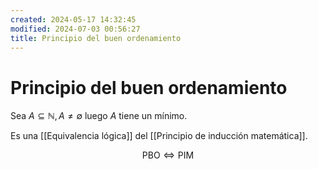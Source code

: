 ```yaml
---
created: 2024-05-17 14:32:45
modified: 2024-07-03 00:56:27
title: Principio del buen ordenamiento
---
```


# Principio del buen ordenamiento

Sea $A \subseteq \mathbb{N}, A \neq \emptyset$ luego $A$ tiene un mínimo.

Es una [[Equivalencia lógica]] del [[Principio de inducción matemática]].

$$
\text{PBO} \Leftrightarrow \text{PIM}
$$
